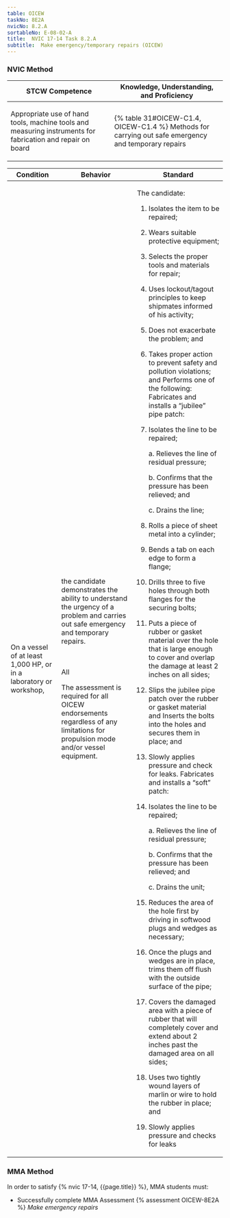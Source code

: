 ```yaml
---
table: OICEW
taskNo: 8E2A
nvicNo: 8.2.A 
sortableNo: E-08-02-A
title:  NVIC 17-14 Task 8.2.A 
subtitle:  Make emergency/temporary repairs (OICEW)
---
```






### NVIC Method

<a style="display:none;" onclick="togglevisibility('nvic_methods')" >Show NVIC method.</a>

<div id='nvic_methods' class='show'>

<table>
<thead>
<tr>
<th class='forty'> STCW Competence </th>
<th class='sixty'> Knowledge, Understanding, and Proficiency </th>
</tr>
</thead>

<tbody>
<tr><td markdown='1'>

Appropriate use of hand tools, machine tools and measuring instruments for fabrication and repair on board

</td><td markdown='1'>

{% table 31#OICEW-C1.4, OICEW-C1.4 %} Methods for carrying out safe emergency and temporary repairs

</td></tr>


</tbody>
</table>


<table>
<thead>
<tr><th class='twenty'>  Condition </th><th class='twenty'> Behavior </th><th  class='sixty'>Standard </th></tr>
</thead>
<tbody >



<tr><td markdown='1'>

On a vessel of at least 1,000 HP, or in a laboratory or workshop,

</td><td markdown='1'>

the candidate demonstrates the ability to understand the urgency of a problem and carries out safe emergency and temporary repairs.

<br>

<div class="tooltip" markdown='1'>

All

The assessment is required for all OICEW endorsements regardless of any limitations for propulsion mode and/or vessel equipment.

</div>


</td><td markdown='1'>

The candidate:

1. Isolates the item to be repaired;

2. Wears suitable protective equipment;

3. Selects the proper tools and materials for repair;

4. Uses lockout/tagout principles to keep shipmates informed of his activity;

5. Does not exacerbate the problem; and

6. Takes proper action to prevent safety and pollution violations; and Performs one of the following: Fabricates and installs a “jubilee” pipe patch:

1. Isolates the line to be repaired;

     a. Relieves the line of residual pressure;

     b. Confirms that the pressure has been relieved; and

     c. Drains the line;

2. Rolls a piece of sheet metal into a cylinder;

3. Bends a tab on each edge to form a flange;

4. Drills three to five holes through both flanges for the securing bolts;

5. Puts a piece of rubber or gasket material over the hole that is large enough to cover and overlap the damage at least 2 inches on all sides;

6. Slips the jubilee pipe patch over the rubber or gasket material and Inserts the bolts into the holes and secures them in place; and

7. Slowly applies pressure and check for leaks. Fabricates and installs a “soft” patch:

1. Isolates the line to be repaired;

     a. Relieves the line of residual pressure;

     b. Confirms that the pressure has been relieved; and

     c. Drains the unit;

2. Reduces the area of the hole first by driving in softwood plugs and wedges as necessary;

3. Once the plugs and wedges are in place, trims them off flush with the outside surface of the pipe;

4. Covers the damaged area with a piece of rubber that will completely cover and extend about 2 inches past the damaged area on all sides;

5. Uses two tightly wound layers of marlin or wire to hold the rubber in place; and

6. Slowly applies pressure and checks for leaks

</td></tr>
</tbody>
</table>
</div>


### MMA Method

In order to satisfy  {% nvic 17-14, {{page.title}}  %}, MMA students must:

* Successfully complete MMA Assessment {% assessment OICEW-8E2A %} *Make emergency repairs*